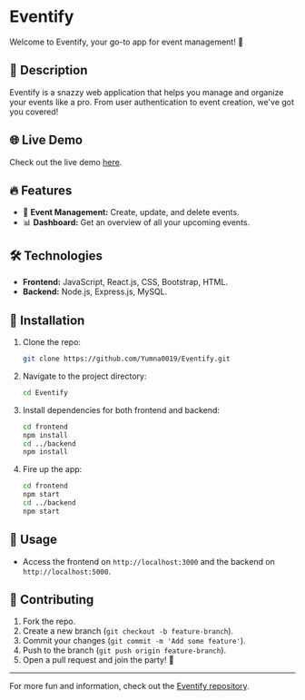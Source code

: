 #  Eventify 

Welcome to Eventify, your go-to app for event management! 🚀

## 🌟 Description
Eventify is a snazzy web application that helps you manage and organize your events like a pro. From user authentication to event creation, we've got you covered!

## 🌐 Live Demo
Check out the live demo [here](https://eventify-client.netlify.app/home).

## 🔥 Features
- 📅 **Event Management:** Create, update, and delete events.
- 📊 **Dashboard:** Get an overview of all your upcoming events.

## 🛠️ Technologies
- **Frontend:** JavaScript, React.js, CSS, Bootstrap, HTML.
- **Backend:** Node.js, Express.js, MySQL.

## 🚀 Installation
1. Clone the repo:
    ```bash
    git clone https://github.com/Yumna0019/Eventify.git
    ```
2. Navigate to the project directory:
    ```bash
    cd Eventify
    ```
3. Install dependencies for both frontend and backend:
    ```bash
    cd frontend
    npm install
    cd ../backend
    npm install
    ```
4. Fire up the app:
    ```bash
    cd frontend
    npm start
    cd ../backend
    npm start
    ```

## 🎯 Usage
- Access the frontend on `http://localhost:3000` and the backend on `http://localhost:5000`.

## 🤝 Contributing
1. Fork the repo.
2. Create a new branch (`git checkout -b feature-branch`).
3. Commit your changes (`git commit -m 'Add some feature'`).
4. Push to the branch (`git push origin feature-branch`).
5. Open a pull request and join the party! 🎉


---

For more fun and information, check out the [Eventify repository](https://github.com/Yumna0019/Eventify).
